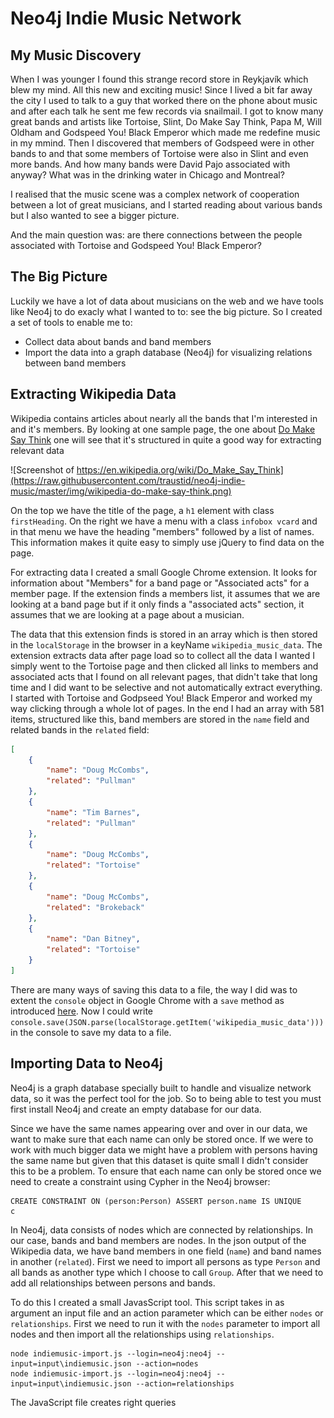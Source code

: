 # Neo4j Indie Music Network
## My Music Discovery
When I was younger I found this strange record store in Reykjavík which blew my mind. All this new and exciting music! Since I lived a bit far away the city I used to talk to a guy that worked there on the phone about music and after each talk he sent me few records via snailmail.
I got to know many great bands and artists like Tortoise, Slint, Do Make Say Think, Papa M, Will Oldham and Godspeed You! Black Emperor which made me redefine music in my mmind. Then I discovered that members of Godspeed were in other bands to and that some members of Tortoise were also in Slint and even more bands. And how many bands were David Pajo associated with anyway? 
What was in the drinking water in Chicago and Montreal?

I realised that the music scene was a complex network of cooperation between a lot of great musicians, and I started reading about various bands but I also wanted to see a bigger picture.

And the main question was: are there connections between the people associated with Tortoise and Godspeed You! Black Emperor?

## The Big Picture

Luckily we have a lot of data about musicians on the web and we have tools like Neo4j to do exacly what I wanted to to: see the big picture. So I created a set of tools to enable me to:
- Collect data about bands and band members
- Import the data into a graph database (Neo4j) for visualizing relations between band members

## Extracting Wikipedia Data

Wikipedia contains articles about nearly all the bands that I'm interested in and it's members. By looking at one sample page, the one about [Do Make Say Think](https://en.wikipedia.org/wiki/Do_Make_Say_Think) one will see that it's structured in quite a good way for extracting relevant data

![Screenshot of https://en.wikipedia.org/wiki/Do_Make_Say_Think](https://raw.githubusercontent.com/traustid/neo4j-indie-music/master/img/wikipedia-do-make-say-think.png)

On the top we have the title of the page, a `h1` element with class `firstHeading`. On the right we have a menu with a class `infobox vcard` and in that menu we have the heading "members" followed by a list of names. This information makes it quite easy to simply use jQuery to find data on the page.

For extracting data I created a small Google Chrome extension. It looks for information about "Members" for a band page or "Associated acts" for a member page. If the extension finds a members list, it assumes that we are looking at a band page but if it only finds a "associated acts" section, it assumes that we are looking at a page about a musician.

The data that this extension finds is stored in an array which is then stored in the `localStorage` in the browser in a keyName `wikipedia_music_data`. The extension extracts data after page load so to collect all the data I wanted I simply went to the Tortoise page and then clicked all links to members and associated acts that I found on all relevant pages, that didn't take that long time and I did want to be selective and not automatically extract everything. I started with Tortoise and Godpseed You! Black Emperor and worked my way clicking through a whole lot of pages. In the end I had an array with 581 items, structured like this, band members are stored in the `name` field and related bands in the `related` field:

```json
[
    {
        "name": "Doug McCombs",
        "related": "Pullman"
    },
    {
        "name": "Tim Barnes",
        "related": "Pullman"
    },
    {
        "name": "Doug McCombs",
        "related": "Tortoise"
    },
    {
        "name": "Doug McCombs",
        "related": "Brokeback"
    },
    {
        "name": "Dan Bitney",
        "related": "Tortoise"
    }
]
```

There are many ways of saving this data to a file, the way I did was to extent the `console` object in Google Chrome with a `save` method as introduced [here](http://bgrins.github.io/devtools-snippets/#console-save).
Now I could write `console.save(JSON.parse(localStorage.getItem('wikipedia_music_data')))` in the console to save my data to a file.

## Importing Data to Neo4j
Neo4j is a graph database specially built to handle and visualize network data, so it was the perfect tool for the job. So to being able to test you must first install Neo4j and create an empty database for our data.

Since we have the same names appearing over and over in our data, we want to make sure that each name can only be stored once. If we were to work with much bigger data we might have a problem with persons having the same name but given that this dataset is quite small I didn't consider this to be a problem. To ensure that each name can only be stored once we need to create a constraint using Cypher in the Neo4j browser:

```
CREATE CONSTRAINT ON (person:Person) ASSERT person.name IS UNIQUE
c
```

In Neo4j, data consists of nodes which are connected by relationships. In our case, bands and band members are nodes. In the json output of the Wikipedia data, we have band members in one field (`name`) and band names in another (`related`). First we need to import all persons as type `Person` and all bands as another type which I choose to call `Group`. After that we need to add all relationships between persons and bands.

To do this I created a small JavasScript tool. This script takes in as argument an input file and an action parameter which can be either `nodes` or `relationships`. First we need to run it with the `nodes` parameter to import all nodes and then import all the relationships using `relationships`.
```
node indiemusic-import.js --login=neo4j:neo4j --input=input\indiemusic.json --action=nodes
node indiemusic-import.js --login=neo4j:neo4j --input=input\indiemusic.json --action=relationships
```

The JavaScript file creates right queries
